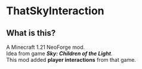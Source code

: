 # ThatSkyInteraction
## What is this?
A Minecraft 1.21 NeoForge mod.  
Idea from game ***Sky: Children of the Light***.  
This mod added **player interactions** from that game.